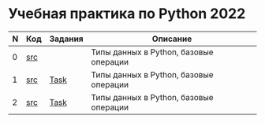 # Учебная практика по Python 2022

| N | Код | Задания | Описание | 
| -- | --- |--- | --- |
| 0 | [src](Day%201/1.1.py)| | Типы данных в Python, базовые операции |
| 1 | [src](Day%202/2.1.py)| [Task](Day%202/tasks.md) | Типы данных в Python, базовые операции |
| 2 | [src](Day%202/2.1.py)| [Task](Day%202/tasks.md) | Типы данных в Python, базовые операции |

